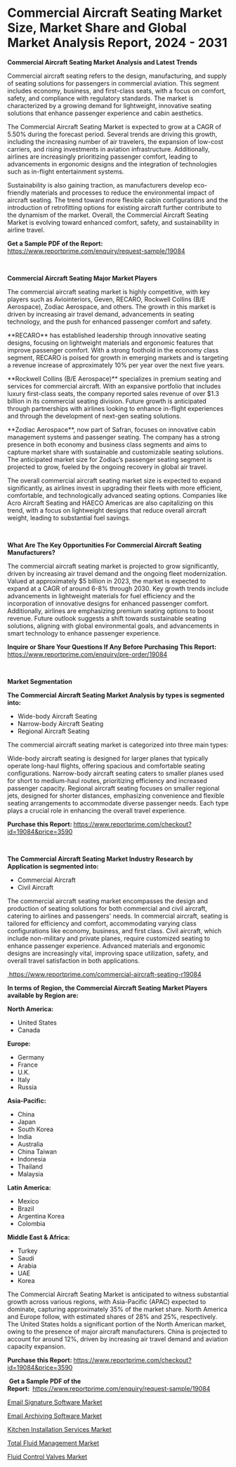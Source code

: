 <p><h1>Commercial Aircraft Seating Market Size, Market Share and Global Market Analysis Report, 2024 - 2031</h1></p><p><strong>Commercial Aircraft Seating Market Analysis and Latest Trends</strong></p>
<p><p>Commercial aircraft seating refers to the design, manufacturing, and supply of seating solutions for passengers in commercial aviation. This segment includes economy, business, and first-class seats, with a focus on comfort, safety, and compliance with regulatory standards. The market is characterized by a growing demand for lightweight, innovative seating solutions that enhance passenger experience and cabin aesthetics.</p><p>The Commercial Aircraft Seating Market is expected to grow at a CAGR of 5.50% during the forecast period. Several trends are driving this growth, including the increasing number of air travelers, the expansion of low-cost carriers, and rising investments in aviation infrastructure. Additionally, airlines are increasingly prioritizing passenger comfort, leading to advancements in ergonomic designs and the integration of technologies such as in-flight entertainment systems.</p><p>Sustainability is also gaining traction, as manufacturers develop eco-friendly materials and processes to reduce the environmental impact of aircraft seating. The trend toward more flexible cabin configurations and the introduction of retrofitting options for existing aircraft further contribute to the dynamism of the market. Overall, the Commercial Aircraft Seating Market is evolving toward enhanced comfort, safety, and sustainability in airline travel.</p></p>
<p><strong>Get a Sample PDF of the Report:&nbsp;</strong> <a href="https://www.reportprime.com/enquiry/request-sample/19084?utm_campaign=13&utm_medium=2&utm_source=Github&utm_content=ia&utm_term=22112024&utm_id=commercial-aircraft-seating">https://www.reportprime.com/enquiry/request-sample/19084</a></p>
<p>&nbsp;</p>
<p><strong>Commercial Aircraft Seating Major Market Players</strong></p>
<p><p>The commercial aircraft seating market is highly competitive, with key players such as Aviointeriors, Geven, RECARO, Rockwell Collins (B/E Aerospace), Zodiac Aerospace, and others. The growth in this market is driven by increasing air travel demand, advancements in seating technology, and the push for enhanced passenger comfort and safety.</p><p>**RECARO** has established leadership through innovative seating designs, focusing on lightweight materials and ergonomic features that improve passenger comfort. With a strong foothold in the economy class segment, RECARO is poised for growth in emerging markets and is targeting a revenue increase of approximately 10% per year over the next five years.</p><p>**Rockwell Collins (B/E Aerospace)** specializes in premium seating and services for commercial aircraft. With an expansive portfolio that includes luxury first-class seats, the company reported sales revenue of over $1.3 billion in its commercial seating division. Future growth is anticipated through partnerships with airlines looking to enhance in-flight experiences and through the development of next-gen seating solutions.</p><p>**Zodiac Aerospace**, now part of Safran, focuses on innovative cabin management systems and passenger seating. The company has a strong presence in both economy and business class segments and aims to capture market share with sustainable and customizable seating solutions. The anticipated market size for Zodiac’s passenger seating segment is projected to grow, fueled by the ongoing recovery in global air travel.</p><p>The overall commercial aircraft seating market size is expected to expand significantly, as airlines invest in upgrading their fleets with more efficient, comfortable, and technologically advanced seating options. Companies like Acro Aircraft Seating and HAECO Americas are also capitalizing on this trend, with a focus on lightweight designs that reduce overall aircraft weight, leading to substantial fuel savings.</p></p>
<p>&nbsp;</p>
<p><strong>What Are The Key Opportunities For Commercial Aircraft Seating Manufacturers?</strong></p>
<p><p>The commercial aircraft seating market is projected to grow significantly, driven by increasing air travel demand and the ongoing fleet modernization. Valued at approximately $5 billion in 2023, the market is expected to expand at a CAGR of around 6-8% through 2030. Key growth trends include advancements in lightweight materials for fuel efficiency and the incorporation of innovative designs for enhanced passenger comfort. Additionally, airlines are emphasizing premium seating options to boost revenue. Future outlook suggests a shift towards sustainable seating solutions, aligning with global environmental goals, and advancements in smart technology to enhance passenger experience.</p></p>
<p><strong>Inquire or Share Your Questions If Any Before Purchasing This Report:</strong> <a href="https://www.reportprime.com/enquiry/pre-order/19084?utm_campaign=13&utm_medium=2&utm_source=Github&utm_content=ia&utm_term=22112024&utm_id=commercial-aircraft-seating">https://www.reportprime.com/enquiry/pre-order/19084</a></p>
<p>&nbsp;</p>
<p><strong>Market Segmentation</strong></p>
<p><strong>The Commercial Aircraft Seating Market Analysis by types is segmented into:</strong></p>
<p><ul><li>Wide-body Aircraft Seating</li><li>Narrow-body Aircraft Seating</li><li>Regional Aircraft Seating</li></ul></p>
<p><p>The commercial aircraft seating market is categorized into three main types: </p><p>Wide-body aircraft seating is designed for larger planes that typically operate long-haul flights, offering spacious and comfortable seating configurations. Narrow-body aircraft seating caters to smaller planes used for short to medium-haul routes, prioritizing efficiency and increased passenger capacity. Regional aircraft seating focuses on smaller regional jets, designed for shorter distances, emphasizing convenience and flexible seating arrangements to accommodate diverse passenger needs. Each type plays a crucial role in enhancing the overall travel experience.</p></p>
<p><strong>Purchase this Report:&nbsp;</strong><a href="https://www.reportprime.com/checkout?id=19084&price=3590&utm_campaign=13&utm_medium=2&utm_source=Github&utm_content=ia&utm_term=22112024&utm_id=commercial-aircraft-seating">https://www.reportprime.com/checkout?id=19084&price=3590</a></p>
<p>&nbsp;</p>
<p><strong>The Commercial Aircraft Seating Market Industry Research by Application is segmented into:</strong></p>
<p><ul><li>Commercial Aircraft</li><li>Civil Aircraft</li></ul></p>
<p><p>The commercial aircraft seating market encompasses the design and production of seating solutions for both commercial and civil aircraft, catering to airlines and passengers' needs. In commercial aircraft, seating is tailored for efficiency and comfort, accommodating varying class configurations like economy, business, and first class. Civil aircraft, which include non-military and private planes, require customized seating to enhance passenger experience. Advanced materials and ergonomic designs are increasingly vital, improving space utilization, safety, and overall travel satisfaction in both applications.</p></p>
<p><a href="https://www.reportprime.com/commercial-aircraft-seating-r19084?utm_campaign=13&utm_medium=2&utm_source=Github&utm_content=ia&utm_term=22112024&utm_id=commercial-aircraft-seating">&nbsp;https://www.reportprime.com/commercial-aircraft-seating-r19084</a></p>
<p><strong>In terms of Region, the Commercial Aircraft Seating Market Players available by Region are:</strong></p>
<p>
    <p> <strong> North America: </strong>
        <ul>
            <li>United States</li>
            <li>Canada</li>
        </ul>
        </p> 
    <p> <strong> Europe: </strong>
        <ul>
            <li>Germany</li>
            <li>France</li>
            <li>U.K.</li>
            <li>Italy</li>
            <li>Russia</li>
        </ul>
        </p> 
    <p> <strong> Asia-Pacific: </strong>
        <ul>
            <li>China</li>
            <li>Japan</li>
            <li>South Korea</li>
            <li>India</li>
            <li>Australia</li>
            <li>China Taiwan</li>
            <li>Indonesia</li>
            <li>Thailand</li>
            <li>Malaysia</li>
        </ul>
        </p> 
    <p> <strong> Latin America: </strong>
        <ul>
            <li>Mexico</li>
            <li>Brazil</li>
            <li>Argentina Korea</li>
            <li>Colombia</li>
        </ul>
        </p> 
    <p> <strong> Middle East & Africa: </strong>
        <ul>
            <li>Turkey</li>
            <li>Saudi</li>
            <li>Arabia</li>
            <li>UAE</li>
            <li>Korea</li>
        </ul>
    </p>
    </p>
<p><p>The Commercial Aircraft Seating Market is anticipated to witness substantial growth across various regions, with Asia-Pacific (APAC) expected to dominate, capturing approximately 35% of the market share. North America and Europe follow, with estimated shares of 28% and 25%, respectively. The United States holds a significant portion of the North American market, owing to the presence of major aircraft manufacturers. China is projected to account for around 12%, driven by increasing air travel demand and aviation capacity expansion.</p></p>
<p><strong>Purchase this Report: </strong><a href="https://www.reportprime.com/checkout?id=19084&price=3590&utm_campaign=13&utm_medium=2&utm_source=Github&utm_content=ia&utm_term=22112024&utm_id=commercial-aircraft-seating">https://www.reportprime.com/checkout?id=19084&price=3590</a></p>
<p>&nbsp;<strong>Get a Sample PDF of the Report:&nbsp;&nbsp;</strong><a href="https://www.reportprime.com/enquiry/request-sample/19084?utm_campaign=13&utm_medium=2&utm_source=Github&utm_content=ia&utm_term=22112024&utm_id=commercial-aircraft-seating">https://www.reportprime.com/enquiry/request-sample/19084</a></p>
<p><strong></strong></p>
<p><p><a href="https://issuu.com/reportprime-2/docs/email-signature-software-market-siz_ac8a3f4481cc7c?utm_campaign=13&utm_medium=2&utm_source=Github&utm_content=ia&utm_term=22112024&utm_id=commercial-aircraft-seating">Email Signature Software Market</a></p><p><a href="https://issuu.com/reportprime-2/docs/email-archiving-software-market-siz_aaee483693372e?utm_campaign=13&utm_medium=2&utm_source=Github&utm_content=ia&utm_term=22112024&utm_id=commercial-aircraft-seating">Email Archiving Software Market</a></p><p><a href="https://www.linkedin.com/pulse/technological-insights-growth-trends-kitchen-installation-services-ehxjc?utm_campaign=13&utm_medium=2&utm_source=Github&utm_content=ia&utm_term=22112024&utm_id=commercial-aircraft-seating">Kitchen Installation Services Market</a></p><p><a href="https://www.linkedin.com/pulse/detailed-total-fluid-management-market-report-2024-2031-technology-w1efc?utm_campaign=13&utm_medium=2&utm_source=Github&utm_content=ia&utm_term=22112024&utm_id=commercial-aircraft-seating">Total Fluid Management Market</a></p><p><a href="https://github.com/Chiragrp22/Market-Research-Report-List-6/blob/main/fluid-control-valves-market.md?utm_campaign=13&utm_medium=2&utm_source=Github&utm_content=ia&utm_term=22112024&utm_id=commercial-aircraft-seating">Fluid Control Valves Market</a></p></p>